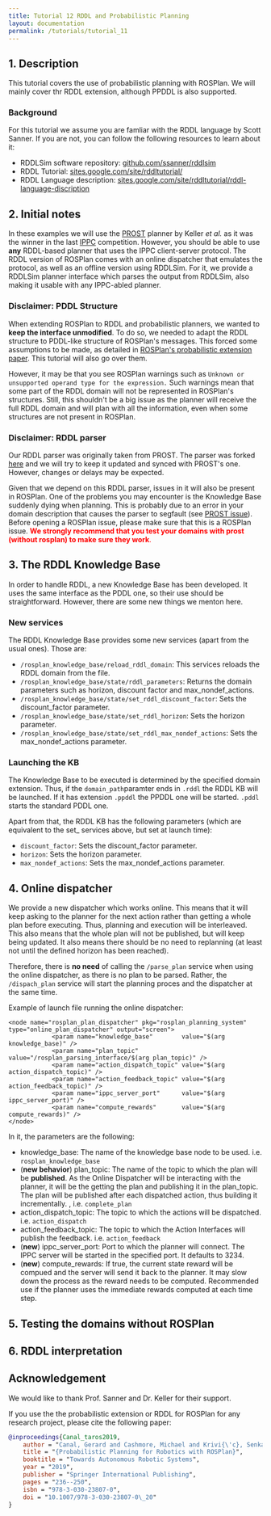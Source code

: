```yaml
---
title: Tutorial 12 RDDL and Probabilistic Planning
layout: documentation
permalink: /tutorials/tutorial_11
---
```

## 1.  Description
This tutorial covers the use of probabilistic planning with ROSPlan. We will mainly cover thr RDDL extension, although PPDDL is also supported.

### Background
For this tutorial we assume you are famliar with the RDDL language by Scott Sanner. If you are not, you can follow the following resources to learn about it:

- RDDLSim software repository: [github.com/ssanner/rddlsim](https://github.com/ssanner/rddlsim)
- RDDL Tutorial: [sites.google.com/site/rddltutorial/](https://sites.google.com/site/rddltutorial/)
- RDDL Language description: [sites.google.com/site/rddltutorial/rddl-language-discription](https://sites.google.com/site/rddltutorial/rddl-language-discription)

## 2. Initial notes
In these examples we will use the [PROST](https://bitbucket.org/tkeller/prost/wiki/Home) planner by Keller _et al._ as it was the winner in the last [IPPC](https://ipc2018-probabilistic.bitbucket.io/#results) competition. However, you should be able to use **any** RDDL-based planner that uses the IPPC client-server protocol. The RDDL version of ROSPlan comes with an online dispatcher that emulates the protocol, as well as an offline version using RDDLSim. For it, we provide a RDDLSim planner interface which parses the output from RDDLSim, also making it usable with any IPPC-abled planner.

### Disclaimer: PDDL Structure
When extending ROSPlan to RDDL and probabilistic planners, we wanted to **keep the interface unmodified**. 
To do so, we needed to adapt the RDDL structure to PDDL-like structure of ROSPlan's messages. This forced some assumptions to be made, as detailed in [ROSPlan's probabilistic extension paper](https://link.springer.com/chapter/10.1007%2F978-3-030-23807-0_20). This tutorial will also go over them.

However, it may be that you see ROSPlan warnings such as `Unknown or unsupported operand type for the expression.` Such warnings mean that some part of the RDDL domain will not be represented in ROSPlan's structures.  Still, this shouldn't be a big issue as the planner will receive the full RDDL domain and will plan with all the information, even when some structures are not present in ROSPlan.

### Disclaimer: RDDL parser
Our RDDL parser was originally taken from PROST. The parser was forked [here](https://github.com/gerardcanal/rddl_parser) and we will try to keep it updated and synced with PROST's one. However, changes or delays may be expected.

Given that we depend on this RDDL parser, issues in it will also be present in ROSPlan. One of the problems you may encounter is the Knowledge Base suddenly dying when planning. This is probably due to an error in your domain description that causes the parser to segfault (see [PROST issue](https://bitbucket.org/tkeller/prost/issues/72/rddl-parser-segfaults-on-instance)). Before opening a ROSPlan issue, please make sure that this is a ROSPlan issue.
<span style="color:red">**We strongly recommend that you test your domains with prost (without rosplan) to make sure they work**.</span>

## 3. The RDDL Knowledge Base
In order to handle RDDL, a new Knowledge Base has been developed. 
It uses the same interface as the PDDL one, so their use should be straightforward. However, there are some new things we menton here.

### New services
The RDDL Knowledge Base provides some new services (apart from the usual ones). Those are:

- `/rosplan_knowledge_base/reload_rddl_domain`: This services reloads the RDDL domain from the file.
- `/rosplan_knowledge_base/state/rddl_parameters`: Returns the domain parameters such as horizon, discount factor and max_nondef_actions.
- `/rosplan_knowledge_base/state/set_rddl_discount_factor`: Sets the discount_factor parameter.
- `/rosplan_knowledge_base/state/set_rddl_horizon`: Sets the horizon parameter.
- `/rosplan_knowledge_base/state/set_rddl_max_nondef_actions`: Sets the max_nondef_actions parameter.

### Launching the KB
The Knowledge Base to be executed is determined by the specified domain extension. Thus, if the `domain_path`paramter ends in `.rddl` the RDDL KB will be launched. If it has extension `.ppddl` the PPDDL one will be started. `.pddl` starts the standard PDDL one.

Apart from that, the RDDL KB has the following parameters (which are equivalent to the set_ services above, but set at launch time):
- `discount_factor`: Sets the discount_factor parameter.
- `horizon`: Sets the horizon parameter.
- `max_nondef_actions`: Sets the max_nondef_actions parameter.

## 4. Online dispatcher
We provide a new dispatcher which works online.
This means that it will keep asking to the planner for the next action rather than getting a whole plan before executing. Thus, planning and execution will be interleaved. 
This also means that the whole plan will not be published, but will keep being updated. It also means there should be no need to replanning (at least not until the defined horizon has been reached). 

Therefore, there is **no need** of calling the `/parse_plan` service when using the online dispatcher, as there is no plan to be parsed. Rather, the `/dispach_plan` service will start the planning proces and the dispatcher at the same time. 

Example of launch file running the online dispatcher:
```
<node name="rosplan_plan_dispatcher" pkg="rosplan_planning_system" type="online_plan_dispatcher" output="screen">
			<param name="knowledge_base"        value="$(arg knowledge_base)" />
			<param name="plan_topic"            value="/rosplan_parsing_interface/$(arg plan_topic)" />
			<param name="action_dispatch_topic" value="$(arg action_dispatch_topic)" />
			<param name="action_feedback_topic" value="$(arg action_feedback_topic)" />
			<param name="ippc_server_port" 		value="$(arg ippc_server_port)" />
            <param name="compute_rewards" 		value="$(arg compute_rewards)" />
</node>
```
In it, the parameters are the following:
- knowledge_base: The name of the knowledge base node to be used. i.e. `rosplan_knowledge_base`
- (**new behavior**) plan_topic: The name of the topic to which the plan will be **published**. As the Online Dispatcher will be interacting with the planner, it will be the getting the plan and publishing it in the plan_topic. The plan will be published after each dispatched action, thus building it incrementally. , i.e. `complete_plan`
- action_dispatch_topic: The topic to which the actions will be dispatched. i.e. `action_dispatch`
- action_feedback_topic: The topic to which the Action Interfaces will publish the feedback. i.e.  `action_feedback`
- (**new**) ippc_server_port: Port to which the planner will connect. The IPPC server will be started in the specified port. It defaults to 3234.
- (**new**) compute_rewards: If true, the current state reward will be compued and the server will send it back to the planner. It may slow down the process as the reward needs to be computed. Recommended use if the planner uses the immediate rewards computed at each time step.

## 5. Testing the domains without ROSPlan

## 6. RDDL interpretation


## Acknowledgement
We would like to thank Prof. Sanner and Dr. Keller for their support.

If you use the the probabilistic extension or RDDL for ROSPlan for any research project, please cite the following paper:
```bibtex
@inproceedings{Canal_taros2019,  
    author = "Canal, Gerard and Cashmore, Michael and Krivi{\'c}, Senka and Aleny{\`a}, Guillem and Magazzeni, Daniele and Torras, Carme",  
    title = "{Probabilistic Planning for Robotics with ROSPlan}",  
    booktitle = "Towards Autonomous Robotic Systems",  
    year = "2019",  
    publisher = "Springer International Publishing",  
    pages = "236--250",  
    isbn = "978-3-030-23807-0",  
    doi = "10.1007/978-3-030-23807-0\_20"  
}
```